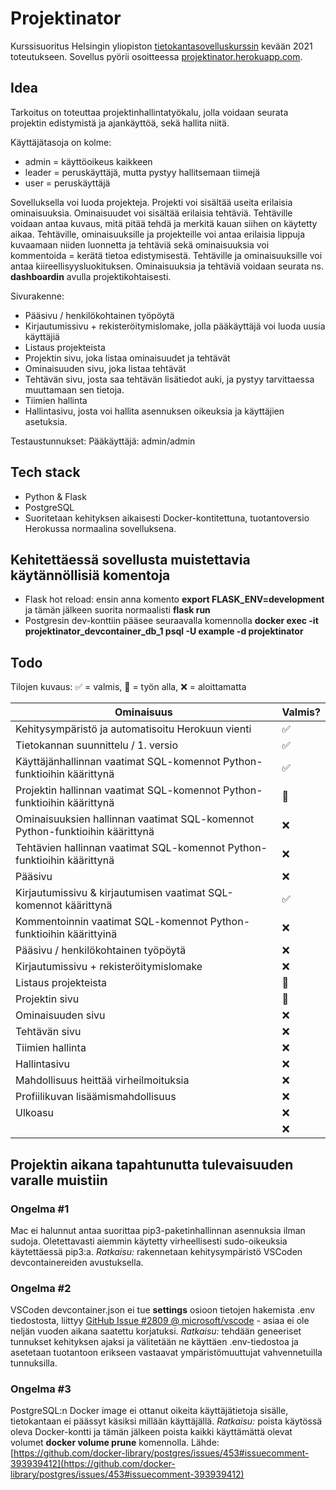 # Projektinator

Kurssisuoritus Helsingin yliopiston [tietokantasovelluskurssin](https://hy-tsoha.github.io/materiaali/index) kevään 2021 toteutukseen.
Sovellus pyörii osoitteessa [projektinator.herokuapp.com](https://projektinator.herokuapp.com).

## Idea

Tarkoitus on toteuttaa projektinhallintatyökalu, jolla voidaan seurata projektin edistymistä ja ajankäyttöä, sekä hallita niitä.

Käyttäjätasoja on kolme:

- admin = käyttöoikeus kaikkeen
- leader = peruskäyttäjä, mutta pystyy hallitsemaan tiimejä
- user = peruskäyttäjä

Sovelluksella voi luoda projekteja. Projekti voi sisältää useita erilaisia ominaisuuksia. Ominaisuudet voi sisältää erilaisia tehtäviä. Tehtäville voidaan antaa kuvaus, mitä pitää tehdä ja merkitä kauan siihen on käytetty aikaa. Tehtäville, ominaisuuksille ja projekteille voi antaa erilaisia lippuja kuvaamaan niiden luonnetta ja tehtäviä sekä ominaisuuksia voi kommentoida = kerätä tietoa edistymisestä. Tehtäville ja ominaisuuksille voi antaa kiireellisyysluokituksen. Ominaisuuksia ja tehtäviä voidaan seurata ns. **dashboardin** avulla projektikohtaisesti.

Sivurakenne:

- Pääsivu / henkilökohtainen työpöytä
- Kirjautumissivu + rekisteröitymislomake, jolla pääkäyttäjä voi luoda uusia käyttäjiä
- Listaus projekteista
- Projektin sivu, joka listaa ominaisuudet ja tehtävät
- Ominaisuuden sivu, joka listaa tehtävät
- Tehtävän sivu, josta saa tehtävän lisätiedot auki, ja pystyy tarvittaessa muuttamaan sen tietoja.
- Tiimien hallinta
- Hallintasivu, josta voi hallita asennuksen oikeuksia ja käyttäjien asetuksia.

Testaustunnukset:
Pääkäyttäjä: admin/admin

## Tech stack

- Python & Flask
- PostgreSQL
- Suoritetaan kehityksen aikaisesti Docker-kontitettuna, tuotantoversio Herokussa normaalina sovelluksena.

## Kehitettäessä sovellusta muistettavia käytännöllisiä komentoja

- Flask hot reload: ensin anna komento **export FLASK_ENV=development** ja tämän jälkeen suorita normaalisti **flask run**
- Postgresin dev-konttiin pääsee seuraavalla komennolla **docker exec -it projektinator_devcontainer_db_1 psql -U example -d projektinator**

## Todo

Tilojen kuvaus: ✅ = valmis, 🏃 = työn alla, ❌ = aloittamatta

| Ominaisuus                                                                   | Valmis? |
| ---------------------------------------------------------------------------- | ------- |
| Kehitysympäristö ja automatisoitu Herokuun vienti                            | ✅      |
| Tietokannan suunnittelu / 1. versio                                          | ✅      |
| Käyttäjänhallinnan vaatimat SQL-komennot Python-funktioihin käärittynä       | ✅      |
| Projektin hallinnan vaatimat SQL-komennot Python-funktioihin käärittynä      | 🏃      |
| Ominaisuuksien hallinnan vaatimat SQL-komennot Python-funktioihin käärittynä | ❌      |
| Tehtävien hallinnan vaatimat SQL-komennot Python-funktioihin käärittynä      | ❌      |
| Pääsivu                                                                      | ❌      |
| Kirjautumissivu & kirjautumisen vaatimat SQL-komennot käärittynä             | ✅      |
| Kommentoinnin vaatimat SQL-komennot Python-funktioihin käärittyinä           | ❌      |
| Pääsivu / henkilökohtainen työpöytä                                          | ❌      |
| Kirjautumissivu + rekisteröitymislomake                                      | ❌      |
| Listaus projekteista                                                         | 🏃      |
| Projektin sivu                                                               | 🏃      |
| Ominaisuuden sivu                                                            | ❌      |
| Tehtävän sivu                                                                | ❌      |
| Tiimien hallinta                                                             | ❌      |
| Hallintasivu                                                                 | ❌      |
| Mahdollisuus heittää virheilmoituksia                                        | ❌      |
| Profiilikuvan lisäämismahdollisuus                                           | ❌      |
| Ulkoasu                                                                      | ❌      |
|                                                                              | ❌      |

## Projektin aikana tapahtunutta tulevaisuuden varalle muistiin

### Ongelma #1

Mac ei halunnut antaa suorittaa pip3-paketinhallinnan asennuksia ilman sudoja. Oletettavasti aiemmin käytetty virheellisesti sudo-oikeuksia käytettäessä pip3:a. _Ratkaisu:_ rakennetaan kehitysympäristö VSCoden devcontainereiden avustuksella.

### Ongelma #2

VSCoden devcontainer.json ei tue **settings** osioon tietojen hakemista .env tiedostosta, liittyy [GitHub Issue #2809 @ microsoft/vscode](https://github.com/microsoft/vscode/issues/2809) - asiaa ei ole neljän vuoden aikana saatettu korjatuksi. _Ratkaisu:_ tehdään geneeriset tunnukset kehityksen ajaksi ja välitetään ne käyttäen .env-tiedostoa ja asetetaan tuotantoon erikseen vastaavat ympäristömuuttujat vahvennetuilla tunnuksilla.

### Ongelma #3

PostgreSQL:n Docker image ei ottanut oikeita käyttäjätietoja sisälle, tietokantaan ei päässyt käsiksi millään käyttäjällä. _Ratkaisu:_ poista käytössä oleva Docker-kontti ja tämän jälkeen poista kaikki käyttämättä olevat volumet **docker volume prune** komennolla. Lähde: [https://github.com/docker-library/postgres/issues/453#issuecomment-393939412](https://github.com/docker-library/postgres/issues/453#issuecomment-393939412)
